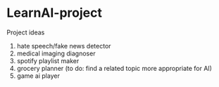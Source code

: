 # LearnAI-project

Project ideas

1. hate speech/fake news detector
2. medical imaging diagnoser
3. spotify playlist maker
4. grocery planner (to do: find a related topic more appropriate for AI)
5. game ai player

